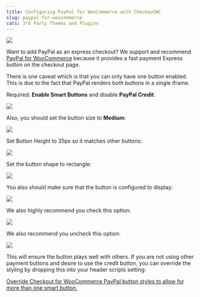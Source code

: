 ```yaml
---
title: Configuring PayPal for WooCommerce with CheckoutWC
slug: paypal-for-woocommerce
cats: 3rd Party Themes and Plugins
---
```


 ![](https://s3.amazonaws.com/helpscout.net/docs/assets/5bdde2822c7d3a01757ac42e/images/5f74875c52faff00174f4a7c/file-KikTX93dng.png)

 Want to add PayPal as an express checkout? We support and recommend [PayPal for WooCommerce](https://www.angelleye.com/product/woocommerce-paypal-plugin/) because it provides a fast payment Express button on the checkout page.

 There is one caveat which is that you can only have one button enabled. This is due to the fact that PayPal renders both buttons in a single iframe.

 Required: **Enable Smart Buttons** and disable **PayPal Credit**.

 ![](https://www.checkoutwc.com/wp-content/uploads/2018/11/Screenshot-2018-11-01-14.40.46.png)

 Also, you should set the button size to **Medium**:

 ![](https://s3.amazonaws.com/helpscout.net/docs/assets/5bdde2822c7d3a01757ac42e/images/5c180e812c7d3a31944f35d1/file-bKr3cXJSRS.png)

 Set Button Height to 35px so it matches other buttons:

 ![](https://s3.amazonaws.com/helpscout.net/docs/assets/5bdde2822c7d3a01757ac42e/images/5f7486dbc9e77c001603e1c6/file-UY0iHXYUJn.png)

 Set the button shape to rectangle:

 ![](https://s3.amazonaws.com/helpscout.net/docs/assets/5bdde2822c7d3a01757ac42e/images/5f91d82746e0fb001798fbc9/file-UyIWGp0AvC.png)

 You also should make sure that the button is configured to display:

 ![](https://s3.amazonaws.com/helpscout.net/docs/assets/5bdde2822c7d3a01757ac42e/images/5c3785cf2c7d3a31944fe455/file-G9zrEYK8kn.png)

We also highly recommend you check this option:

![](https://s3.amazonaws.com/helpscout.net/docs/assets/5bdde2822c7d3a01757ac42e/images/60bff1466264f06fc02ff292/file-sI0ueV3yxi.png)

 We also recommend you uncheck this option:

 ![](https://s3.amazonaws.com/helpscout.net/docs/assets/5bdde2822c7d3a01757ac42e/images/5eed10002c7d3a10cba941f6/file-hrQCmoiSoX.png)

 This will ensure the button plays well with others. If you are not using other payment buttons and desire to use the credit button, you can override the styling by dropping this into your header scripts setting:

 [Override Checkout for WooCommerce PayPal button styles to allow for more than one smart button.](https://gist.github.com/clifgriffin/6e96e784aa9df8c36c30e7d9f6214e48)